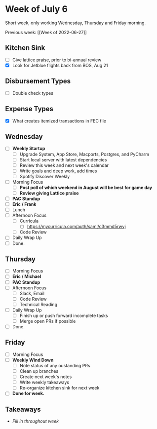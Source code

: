 # Week of July 6
Short week, only working Wednesday, Thursday and Friday morning.

Previous week: [[Week of 2022-06-27]]

## Kitchen Sink
 - [ ] Give lattice praise, prior to bi-annual review
 - [x] Look for Jetblue flights back from BOS, Aug 21

## Disbursement Types
 - [ ] Double check types

## Expense Types
 - [x] What creates itemized transactions in FEC file

## Wednesday
- [ ] **Weekly Startup**
	- [ ] Upgrade System, App Store, Macports, Postgres, and PyCharm
	- [ ] Start local server with latest dependencies
	- [ ] Review this week and next week's calendar
	- [ ] Write goals and deep work, add times
	- [ ] Spotify Discover Weekly
- [ ] Morning Focus
	- [ ] **Post poll of which weekend in August will be best for game day**
	- [ ] **Review giving Lattice praise**
- [ ] **PAC Standup**
- [ ] **Eric / Frank**
- [ ] Lunch
- [ ] Afternoon Focus
	- [ ] Curricula
		- [ ] https://mycurricula.com/auth/saml/c3mmd5rwvj
	- [ ] Code Review
- [ ] Daily Wrap Up
- [ ] Done.

## Thursday
- [ ] Morning Focus
- [ ] **Eric / Michael**
- [ ] **PAC Standup**
- [ ] Afternoon Focus
	 - [ ] Slack, Email
	 - [ ] Code Review
	 - [ ] Technical Reading
- [ ] Daily Wrap Up
	- [ ] Finish up or push forward incomplete tasks
	- [ ] Merge open PRs if possible
- [ ] Done.

## Friday
- [ ] Morning Focus
- [ ] **Weekly Wind Down**
	- [ ] Note status of any oustanding PRs
	- [ ] Clean up branches
	- [ ] Create next week's notes
	- [ ] Write weekly takeaways
	- [ ] Re-organize kitchen sink for next week
- [ ] **Done for week.**

## Takeaways
- *Fill in throughout week*